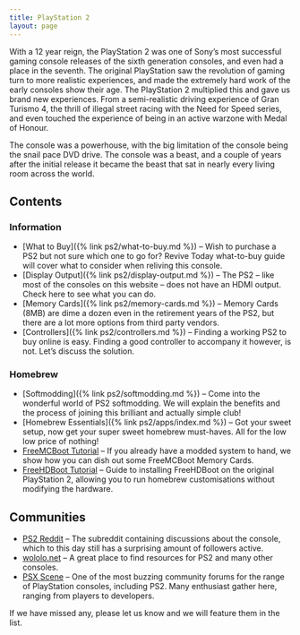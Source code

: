 ```yaml
---
title: PlayStation 2
layout: page
---
```


With a 12 year reign, the PlayStation 2 was one of Sony’s most successful gaming console releases of the sixth generation consoles, and even had a place in the seventh. The original PlayStation saw the revolution of gaming turn to more realistic experiences, and made the extremely hard work of the early consoles show their age. The PlayStation 2 multiplied this and gave us brand new experiences. From a semi-realistic driving experience of Gran Turismo 4, the thrill of illegal street racing with the Need for Speed series, and even touched the experience of being in an active warzone with Medal of Honour.

The console was a powerhouse, with the big limitation of the console being the snail pace DVD drive. The console was a beast, and a couple of years after the initial release it became the beast that sat in nearly every living room across the world.

## Contents

### Information

* [What to Buy]({% link ps2/what-to-buy.md %}) – Wish to purchase a PS2 but not sure which one to go for? Revive Today what-to-buy guide will cover what to consider when reliving this console.
* [Display Output]({% link ps2/display-output.md %}) – The PS2 – like most of the consoles on this website – does not have an HDMI output. Check here to see what you can do.
* [Memory Cards]({% link ps2/memory-cards.md %}) – Memory Cards (8MB) are dime a dozen even in the retirement years of the PS2, but there are a lot more options from third party vendors.
* [Controllers]({% link ps2/controllers.md %}) – Finding a working PS2 to buy online is easy. Finding a good controller to accompany it however, is not. Let’s discuss the solution.

### Homebrew

* [Softmodding]({% link ps2/softmodding.md %}) – Come into the wonderful world of PS2 softmodding. We will explain the benefits and the process of joining this brilliant and actually simple club!
* [Homebrew Essentials]({% link ps2/apps/index.md %}) – Got your sweet setup, now get your super sweet homebrew must-haves. All for the low low price of nothing!
* [FreeMCBoot Tutorial](#) – If you already have a modded system to hand, we show how you can dish out some FreeMCBoot Memory Cards.
* [FreeHDBoot Tutorial](#) – Guide to installing FreeHDBoot on the original PlayStation 2, allowing you to run homebrew customisations without modifying the hardware.

## Communities

*   [PS2 Reddit](https://reddit.com/r/ps2) – The subreddit containing discussions about the console, which to this day still has a surprising amount of followers active.
*   [wololo.net](http://wololo.net) – A great place to find resources for PS2 and many other consoles.
*   [PSX Scene](http://psx-scene.com/forums/) – One of the most buzzing community forums for the range of PlayStation consoles, including PS2. Many enthusiast gather here, ranging from players to developers.

If we have missed any, please let us know and we will feature them in the list.
